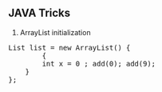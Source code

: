 ## JAVA Tricks

1. ArrayList initialization
<pre>
List<Integer> list = new ArrayList<Integer>() {
        {
        int x = 0 ; add(0); add(9);
    }
};
</pre>
